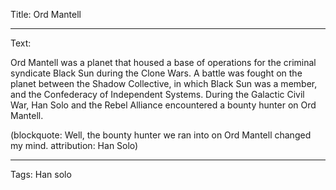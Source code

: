 Title: Ord Mantell

----

Text: 

Ord Mantell was a planet that housed a base of operations for the criminal syndicate Black Sun during the Clone Wars. A battle was fought on the planet between the Shadow Collective, in which Black Sun was a member, and the Confederacy of Independent Systems. During the Galactic Civil War, Han Solo and the Rebel Alliance encountered a bounty hunter on Ord Mantell.

(blockquote: Well, the bounty hunter we ran into on Ord Mantell changed my mind. attribution: Han Solo)

----

Tags: Han solo